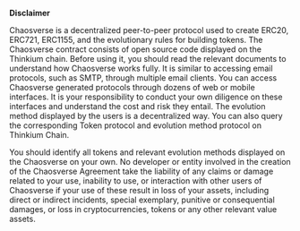 **Disclaimer**

 Chaosverse is a decentralized peer-to-peer protocol used to create ERC20, ERC721, ERC1155, and the evolutionary rules for building tokens. The Chaosverse contract consists of open source code displayed on the Thinkium chain. Before using it, you should read the relevant documents to understand how Chaosverse works fully. It is similar to accessing email protocols, such as SMTP, through multiple email clients. You can access Chaosverse generated protocols through dozens of web or mobile interfaces. It is your responsibility to conduct your own diligence on these interfaces and understand the cost and risk they entail. The evolution method displayed by the users is a decentralized way. You can also query the corresponding Token protocol and evolution method protocol on Thinkium Chain. 

 

You should identify all tokens and relevant evolution methods displayed on the Chaosverse on your own. No developer or entity involved in the creation of the Chaosverse Agreement take the liability of any claims or damage related to your use, inability to use, or interaction with other users of Chaosverse if your use of these result in loss of your assets, including direct or indirect incidents, special exemplary, punitive or consequential damages, or loss in cryptocurrencies, tokens or any other relevant value assets.